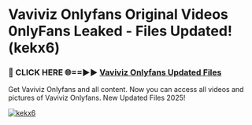 # Vaviviz Onlyfans Original Videos 0nlyFans Leaked - Files Updated! (kekx6)

<h3>🔴 CLICK HERE 🌐==►► <a href="https://tinyurl.com/ehrbuxhb" rel="nofollow">Vaviviz Onlyfans Updated Files</a></h3>

Get Vaviviz Onlyfans and all content. Now you can access all videos and pictures of Vaviviz Onlyfans. New Updated Files 2025!

[![kekx6](https://i.imgur.com/lVYEuWS.gif)](https://tinyurl.com/ehrbuxhb)
